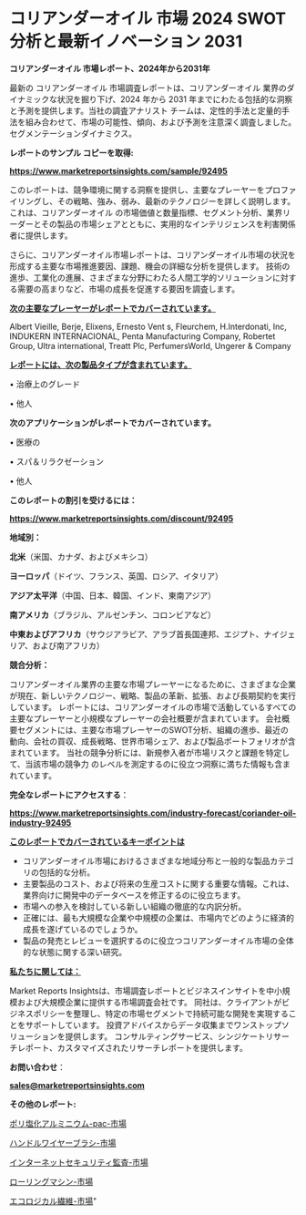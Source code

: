 # コリアンダーオイル 市場 2024 SWOT 分析と最新イノベーション 2031

<strong>コリアンダーオイル 市場レポート、2024年から2031年</strong>

最新の コリアンダーオイル 市場調査レポートは、コリアンダーオイル 業界のダイナミックな状況を掘り下げ、2024 年から 2031 年までにわたる包括的な洞察と予測を提供します。当社の調査アナリスト チームは、定性的手法と定量的手法を組み合わせて、市場の可能性、傾向、および予測を注意深く調査しました。 セグメンテーションダイナミクス。



<strong>レポートのサンプル コピーを取得:</strong> <a href=https://www.marketreportsinsights.com/sample/92495>

<strong><u>https://www.marketreportsinsights.com/sample/92495</u></strong></a>

このレポートは、競争環境に関する洞察を提供し、主要なプレーヤーをプロファイリングし、その戦略、強み、弱み、最新のテクノロジーを詳しく説明します。 これは、コリアンダーオイル の市場価値と数量指標、セグメント分析、業界リーダーとその製品の市場シェアとともに、実用的なインテリジェンスを利害関係者に提供します。

さらに、コリアンダーオイル市場レポートは、コリアンダーオイル市場の状況を形成する主要な市場推進要因、課題、機会の詳細な分析を提供します。 技術の進歩、工業化の進展、さまざまな分野にわたる人間工学的ソリューションに対する需要の高まりなど、市場の成長を促進する要因を調査します。



<strong><u>次の主要なプレーヤーがレポートでカバーされています。</u></strong>

Albert Vieille, Berje, Elixens, Ernesto Vent s, Fleurchem, H.Interdonati, Inc, INDUKERN INTERNACIONAL, Penta Manufacturing Company, Robertet Group, Ultra international, Treatt Plc, PerfumersWorld, Ungerer & Company



<strong><u><b>レポートには、次の製品タイプが含まれています。</b></u></strong>

• 治療上のグレード

• 他人



<strong><b>次のアプリケーションがレポートでカバーされています。</b></strong>

• 医療の

• スパ＆リラクゼーション

• 他人



<strong><b>このレポートの割引を受けるには：</b></strong><a href=https://www.marketreportsinsights.com/discount/92495>

<strong><u>https://www.marketreportsinsights.com/discount/92495</u></strong></a>



<strong>地域別：</strong>



<strong>北米</strong>（米国、カナダ、およびメキシコ）



<strong>ヨーロッパ</strong>（ドイツ、フランス、英国、ロシア、イタリア）



<strong>アジア太平洋</strong>（中国、日本、韓国、インド、東南アジア）



<strong>南アメリカ</strong>（ブラジル、アルゼンチン、コロンビアなど）



<strong>中東およびアフリカ</strong>（サウジアラビア、アラブ首長国連邦、エジプト、ナイジェリア、および南アフリカ）



<strong>競合分析：</strong>

コリアンダーオイル業界の主要な市場プレーヤーになるために、さまざまな企業が現在、新しいテクノロジー、戦略、製品の革新、拡張、および長期契約を実行しています。 レポートには、コリアンダーオイルの市場で活動しているすべての主要なプレーヤーと小規模なプレーヤーの会社概要が含まれています。 会社概要セグメントには、主要な市場プレーヤーのSWOT分析、組織の進歩、最近の動向、会社の買収、成長戦略、世界市場シェア、および製品ポートフォリオが含まれています。 当社の競争分析には、新規参入者が市場リスクと課題を特定して、当該市場の競争力 のレベルを測定するのに役立つ洞察に満ちた情報も含まれています。



<strong>完全なレポートにアクセスする</strong>：

<a href=https://www.marketreportsinsights.com/industry-forecast/coriander-oil-industry-92495>

<strong><u>https://www.marketreportsinsights.com/industry-forecast/coriander-oil-industry-92495</u></strong></a>



<strong><u><b>このレポートでカバーされているキーポイントは</b></u></strong>
<ul>
  <li>コリアンダーオイル市場におけるさまざまな地域分布と一般的な製品カテゴリの包括的な分析。</li>
  <li>主要製品のコスト、および将来の生産コストに関する重要な情報。これは、業界向けに開発中のデータベースを修正するのに役立ちます。</li>
  <li>市場への参入を検討している新しい組織の徹底的な内訳分析。</li>
  <li>正確には、最も大規模な企業や中規模の企業は、市場内でどのように経済的成長を遂げているのでしょうか。</li>
  <li>製品の発売とレビューを選択するのに役立つコリアンダーオイル市場の全体的な状態に関する深い研究。</li>
</ul>


<strong><u><b>私たちに関しては：</b></u></strong>

Market Reports Insightsは、市場調査レポートとビジネスインサイトを中小規模および大規模企業に提供する市場調査会社です。 同社は、クライアントがビジネスポリシーを整理し、特定の市場セグメントで持続可能な開発を実現することをサポートしています。 投資アドバイスからデータ収集までワンストップソリューションを提供します。 コンサルティングサービス、シンジケートリサーチレポート、カスタマイズされたリサーチレポートを提供します。



<strong><b>お問い合わせ</b></strong>：

<a href=mailto:sales@marketreportsinsights.com>

<strong><u>sales@marketreportsinsights.com</u></strong></a>



<strong>その他のレポート:</strong>

<a href=https://www.linkedin.com/pulse/ポリ塩化アルミニウム-pac-市場-2023-swot-分析と最新イノベーション-yi8if/>ポリ塩化アルミニウム-pac-市場</a>

<a href=https://www.linkedin.com/pulse/ハンドルワイヤーブラシ-市場-2023-年のダイナミクスとビジネストレンド-2030-pr-news-hub-otgnf/>ハンドルワイヤーブラシ-市場</a>

<a href=https://www.linkedin.com/pulse/インターネットセキュリティ監査-市場-2023-swot-分析と成長率-7ikkf/>インターネットセキュリティ監査-市場</a>

<a href=https://www.linkedin.com/pulse/ローリングマシン-市場-2023-年のダイナミクスとビジネストレンド-2030-pr-news-hub-wq1kf/>ローリングマシン-市場</a>

<a href=https://www.linkedin.com/pulse/エコロジカル繊維-市場-2023-最新の-cagr-および成長分析-2030-pr-news-hub-uf5rf/>エコロジカル繊維-市場</a>"
